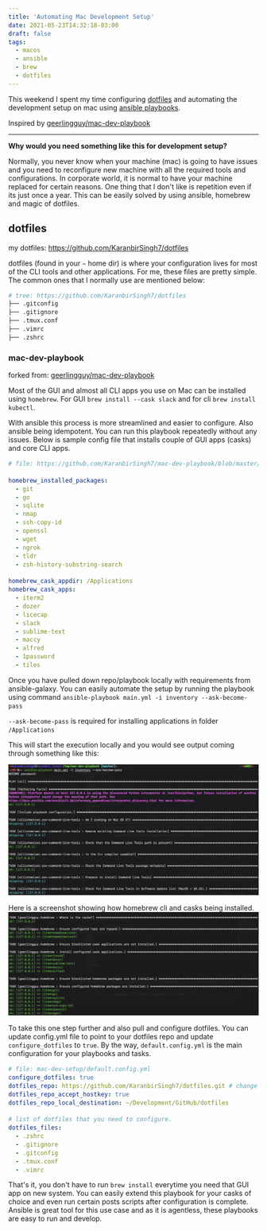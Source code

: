 ```yaml
---
title: 'Automating Mac Development Setup'
date: 2021-05-23T14:32:18-03:00
draft: false
tags: 
  - macos
  - ansible
  - brew
  - dotfiles
---
```


This weekend I spent my time configuring [dotfiles](https://github.com/KaranbirSingh7/dotfiles) and automating the development setup on mac using [ansible playbooks](https://github.com/KaranbirSingh7/mac-dev-playbook).

Inspired by [geerlingguy/mac-dev-playbook](https://github.com/geerlingguy/mac-dev-playbook)

---

**Why would you need something like this for development setup?**

Normally, you never know when your machine (mac) is going to have issues and you need to reconfigure new machine with all the required tools and configurations.
In corporate world, it is normal to have your machine replaced for certain reasons. One thing that I don't like is repetition even if its just once a year.
This can be easily solved by using ansible, homebrew and magic of dotfiles.

## dotfiles

my dotfiles: https://github.com/KaranbirSingh7/dotfiles

dotfiles (found in your `~` home dir) is where your configuration lives for most of the CLI tools and other applications. For me, these files are pretty simple. The common ones that I normally use are mentioned below:

```bash
# tree: https://github.com/KaranbirSingh7/dotfiles
├── .gitconfig
├── .gitignore
├── .tmux.conf
├── .vimrc
├── .zshrc
```

### mac-dev-playbook

forked from: [geerlingguy/mac-dev-playbook](https://github.com/geerlingguy/mac-dev-playbook)

Most of the GUI and almost all CLI apps you use on Mac can be installed using `homebrew`.
For GUI `brew install --cask slack` and for cli `brew install kubectl`.

With ansible this process is more streamlined and easier to configure. Also ansible being idempotent. You can run this playbook repeatedly without any issues. Below is sample config file that installs couple of GUI apps (casks) and core CLI apps.

```yaml
# file: https://github.com/KaranbirSingh7/mac-dev-playbook/blob/master/default.config.yml

homebrew_installed_packages:
  - git
  - go
  - sqlite
  - nmap
  - ssh-copy-id
  - openssl
  - wget
  - ngrok
  - tldr
  - zsh-history-substring-search

homebrew_cask_appdir: /Applications
homebrew_cask_apps:
  - iterm2
  - dozer
  - licecap
  - slack
  - sublime-text
  - maccy
  - alfred
  - 1password
  - tiles
```

Once you have pulled down repo/playbook locally with requirements from ansible-galaxy. You can easily automate the setup by running the playbook using command `ansible-playbook main.yml -i inventory --ask-become-pass`

`--ask-become-pass` is required for installing applications in folder `/Applications`

This will start the execution locally and you would see output coming through something like this:

![1](/posts/automating-mac-dev-setup/1.png)

Here is a screenshot showing how homebrew cli and casks being installed.
![2](/posts/automating-mac-dev-setup/2.png)

To take this one step further and also pull and configure dotfiles. You can update config.yml file to point to your dotfiles repo and update `configure_dotfiles` to `true`. By the way, `default.config.yml` is the main configuration for your playbooks and tasks.

```yaml
# file: mac-dev-setup/default.config.yml
configure_dotfiles: true
dotfiles_repo: https://github.com/KaranbirSingh7/dotfiles.git # change this to point to your dotfiles
dotfiles_repo_accept_hostkey: true
dotfiles_repo_local_destination: ~/Development/GitHub/dotfiles

# list of dotfiles that you need to configure.
dotfiles_files:
  - .zshrc
  - .gitignore
  - .gitconfig
  - .tmux.conf
  - .vimrc
```

That's it, you don't have to run `brew install` everytime you need that GUI app on new system. You can easily extend this playbook for your casks of choice and even run certain posts scripts after configuration is complete. Ansible is great tool for this use case and as it is agentless, these playbooks are easy to run and develop.
